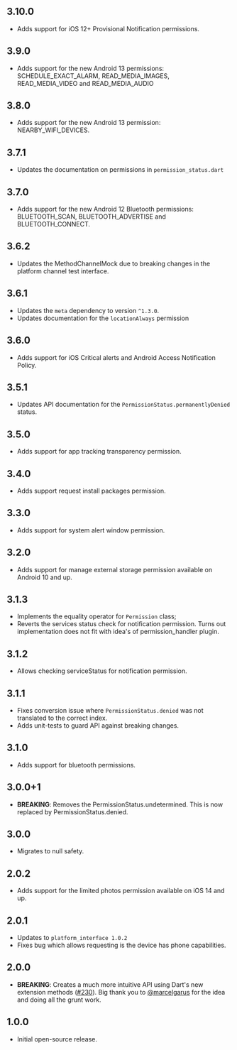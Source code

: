## 3.10.0

* Adds support for iOS 12+ Provisional Notification permissions.

## 3.9.0

* Adds support for the new Android 13 permissions: SCHEDULE_EXACT_ALARM, READ_MEDIA_IMAGES, READ_MEDIA_VIDEO and READ_MEDIA_AUDIO

## 3.8.0

* Adds support for the new Android 13 permission: NEARBY_WIFI_DEVICES.

## 3.7.1

* Updates the documentation on permissions in `permission_status.dart`

## 3.7.0

* Adds support for the new Android 12 Bluetooth permissions: BLUETOOTH_SCAN, BLUETOOTH_ADVERTISE and BLUETOOTH_CONNECT.

## 3.6.2

* Updates the MethodChannelMock due to breaking changes in the platform channel test interface.

## 3.6.1

* Updates the `meta` dependency to version `^1.3.0`.
* Updates documentation for the `locationAlways` permission

## 3.6.0

* Adds support for iOS Critical alerts and Android Access Notification Policy.

## 3.5.1

* Updates API documentation for the `PermissionStatus.permanentlyDenied` status.

## 3.5.0

* Adds support for app tracking transparency permission.

## 3.4.0

* Adds support request install packages permission.

## 3.3.0

* Adds support for system alert window permission.

## 3.2.0

* Adds support for manage external storage permission available on Android 10 and up.

## 3.1.3 

* Implements the equality operator for `Permission` class;
* Reverts the services status check for notification permission. Turns out implementation does not fit with idea's of permission_handler plugin.

## 3.1.2

* Allows checking serviceStatus for notification permission.

## 3.1.1

* Fixes conversion issue where `PermissionStatus.denied` was not translated to the correct index.
* Adds unit-tests to guard API against breaking changes.

## 3.1.0

* Adds support for bluetooth permissions. 

## 3.0.0+1

* **BREAKING**: Removes the PermissionStatus.undetermined. This is now replaced by PermissionStatus.denied.

## 3.0.0

* Migrates to null safety.

## 2.0.2

* Adds support for the limited photos permission available on iOS 14 and up.

## 2.0.1

* Updates to `platform_interface 1.0.2`
* Fixes bug which allows requesting is the device has phone capabilities.

## 2.0.0

- **BREAKING**: Creates a much more intuitive API using Dart's new extension methods ([#230](https://github.com/Baseflow/flutter-permission-handler/issues/230)). Big thank you to [@marcelgarus](https://github.com/marcelgarus) for the idea and doing all the grunt work.

## 1.0.0

- Initial open-source release.

